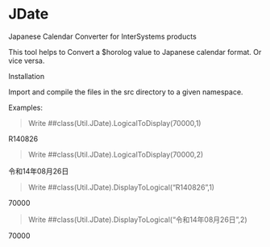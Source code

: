 # JDate

Japanese Calendar Converter for InterSystems products

This tool helps to Convert a $horolog value to Japanese calendar format. Or vice versa.

Installation

Import and compile the files in the src directory to a given namespace.

Examples:

>Write ##class(Util.JDate).LogicalToDisplay(70000,1)

R140826


>Write ##class(Util.JDate).LogicalToDisplay(70000,2)

令和14年08月26日


>Write ##class(Util.JDate).DisplayToLogical(“R140826”,1)

70000
  
  
>Write ##class(Util.JDate).DisplayToLogical(“令和14年08月26日”,2)

70000
  
  

